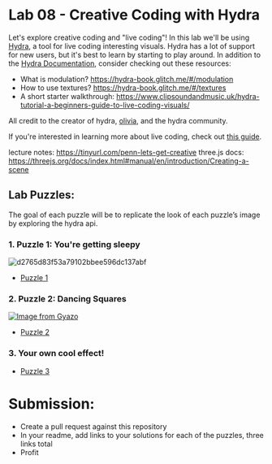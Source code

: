 # Lab 08 - Creative Coding with Hydra
Let's explore creative coding and "live coding"! In this lab we'll be using [Hydra](https://hydra.ojack.xyz/), a tool for live coding interesting visuals. Hydra has a lot of support for new users, but it's best to learn by starting to play around. In addition to the [Hydra Documentation](https://hydra.ojack.xyz/docs/), consider checking out these resources:

- What is modulation? https://hydra-book.glitch.me/#/modulation
- How to use textures? https://hydra-book.glitch.me/#/textures  
- A short starter walkthrough: https://www.clipsoundandmusic.uk/hydra-tutorial-a-beginners-guide-to-live-coding-visuals/

All credit to the creator of hydra, [olivia](https://ojack.xyz/), and the hydra community.

If you're interested in learning more about live coding, check out [this guide](https://static.livecodingbook.toplap.org/books/livecoding.pdf).

lecture notes: https://tinyurl.com/penn-lets-get-creative
three.js docs: https://threejs.org/docs/index.html#manual/en/introduction/Creating-a-scene
         
## Lab Puzzles:
The goal of each puzzle will be to replicate the look of each puzzle’s image by exploring the hydra api.

### 1. Puzzle 1: You're getting sleepy

![d2765d83f53a79102bbee596dc137abf](https://github.com/user-attachments/assets/a5f6f0da-5ca7-4066-9ceb-8851c2a14071)

   * [Puzzle 1](https://hydra.ojack.xyz/?sketch_id=uNhIme76xN7wJ8dx) 

### 2. Puzzle 2: Dancing Squares
[![Image from Gyazo](https://i.gyazo.com/95ace79f6d2ca24f563a6a79fdcc4f51.gif)](https://gyazo.com/95ace79f6d2ca24f563a6a79fdcc4f51)

   * [Puzzle 2](https://hydra.ojack.xyz/?sketch_id=6OfyM9OJ0LgtV2zP)
     
### 3. Your own cool effect!

   * [Puzzle 3](https://hydra.ojack.xyz/?sketch_id=xYukBC98PacBt2uj)
  
# Submission:
- Create a pull request against this repository
- In your readme, add links to your solutions for each of the puzzles, three links total
- Profit
